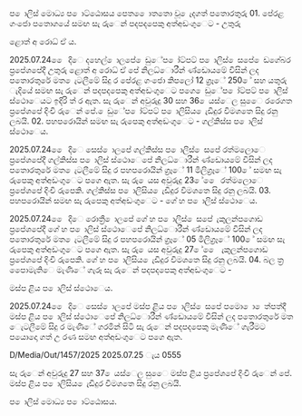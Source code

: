 ප ොලිස් මොධ්‍ය ප ොට්ඨොසය පෙත ෙොතතො වූ ෙැදගත් පතොරතුරු 01. පේරළ ගංජො පතොගයේ සමඟ සැ රුෙන් පදපදපෙකු අත්අඩංගුෙට - උතුරු

ළොත් අ රොධ්‍ ඒ ය.

2025.07.24 ෙෙ දිෙ දහෙල් ොලපේ ෙඩුේප ෝට්පට් ප ොලිස් ෙසපේ ෙඩගේබර ප්‍රපේශපේදී උතුරු ළොත් අ රොධ්‍ ඒ පේ නිලධ්‍ොරීන් ණ්ඩොයමේ විසින් ලද පතොරතුරේ මත ෙැටලීමේ සිදු ර පේරළ ගංජො කිපලෝ 12 ග්‍රෑේ 250 ේ සහ යතුරු ැදියේ සමඟ සැ රුෙන් පදපදපෙකු අත්අඩංගුෙට පගෙ ෙඩුේප ෝට්පට් ප ොලිස් ස්ථොෙයට ඉදිරි ත් ර ඇත. සැ රුෙන් අවුරුදු 30 සහ 36 ෙයස්ෙල සුෙෙ රරෙගත ප්‍රපේශපේ දිංචි රුෙන් පේ. ෙඩුේප ෝට්පට් ප ොලිසිය ෙැඩිදුර විමශතෙ සිදු රනු ලබයි. 02. පහපරොයින් සමඟ සැ රුපෙකු අත්අඩංගුෙට - ගල්කිස්ස ප ොලිස් ස්ථොෙය.

2025.07.24 ෙෙ දිෙ සෙස් ොලපේ ගල්කිස්ස ප ොලිස් ෙසපේ රත්මලොෙ ප්‍රපේශපේදී ගල්කිස්ස ප ොලිස් ස්ථොෙපේ නිලධ්‍ොරීන් ණ්ඩොයමේ විසින් ලද පතොරතුරේ මත ෙැටලීමේ සිදු ර පහපරොයින් ග්‍රෑේ 11 මිලිග්‍රෑේ 100 ේ සමඟ සැ රුපෙකු අත්අඩංගුෙට පගෙ ඇත. සැ රු ෙයස අවුරුදු 23 ේ ෙෙ රත්මලොෙ ප්‍රපේශපේ දිංචි රුපෙකි. ගල්කිස්ස ප ොලිසිය ෙැඩිදුර විමශතෙ සිදු රනු ලබයි. 03. පහපරොයින් සමඟ සැ රුපෙකු අත්අඩංගුෙට - ගේ හ ප ොලිස් ස්ථොෙය.

2025.07.24 ෙෙ දිෙ රොත්‍රී ොලපේ ගේ හ ප ොලිස් ෙසපේ ැකුලන්පගොඩ ප්‍රපේශපේදී ගේ හ ප ොලිස් ස්ථොෙපේ නිලධ්‍ොරීන් ණ්ඩොයමේ විසින් ලද පතොරතුරේ මත ෙැටලීමේ සිදු ර පහපරොයින් ග්‍රෑේ 05 මිලිග්‍රෑේ 100 ේ සමඟ සැ රුපෙකු අත්අඩංගුෙට පගෙ ඇත. සැ රු ෙයස අවුරුදු 27 ේ ෙෙ ැකුලන්පගොඩ ප්‍රපේශපේ දිංචි රුපෙකි. ගේ හ ප ොලිසිය ෙැඩිදුර විමශතෙ සිදු රනු ලබයි. 04. බල ත්‍ර පෙොමැතිෙ මැණිේ ගැරූ සැ රුෙන් පදපදපෙකු අත්අඩංගුෙට -

මස්ප ළිය ප ොලිස් ස්ථොෙය.

2025.07.24 ෙෙ දිෙ සෙස් ොලපේ මස්ප ළිය ප ොලිස් ෙසපේ පමො ො ෙත්පත්දී මස්ප ළිය ප ොලිස් ස්ථොෙපේ නිලධ්‍ොරීන් ණ්ඩොයමේ විසින් ලද පතොරතුරේ මත ෙැටලීමේ සිදු ර මැණිේ ගරමින් සිටි සැ රුෙන් පදපදපෙකු මැණිේ ගැරීමට පයොදො ගත් උ රණ සමඟ අත්අඩංගුෙට පගෙ ඇත.

D/Media/Out/1457/2025 2025.07.25 ැය 0555

සැ රුෙන් අවුරුදු 27 සහ 37 ෙයස්ෙල සුෙෙ මස්ප ළිය ප්‍රපේශපේ දිංචි රුෙන් පේ. මස්ප ළිය ප ොලිසිය ෙැඩිදුර විමශතෙ සිදු රනු ලබයි.

ප ොලිස් මොධ්‍ය ප ොට්ඨොසය.